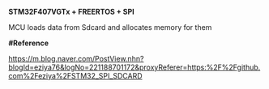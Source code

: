 **STM32F407VGTx + FREERTOS + SPI**

MCU loads data from Sdcard and allocates memory for them

**#Reference**

https://m.blog.naver.com/PostView.nhn?blogId=eziya76&logNo=221188701172&proxyReferer=https:%2F%2Fgithub.com%2Feziya%2FSTM32_SPI_SDCARD
